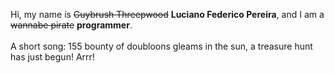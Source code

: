 Hi, my name is ~~Guybrush Threepwood~~ **Luciano Federico Pereira**, and I am a ~~wannabe pirate~~ **programmer**.<br><br>A short song: 155 bounty of doubloons gleams in the sun, a treasure hunt has just begun! Arrr!
